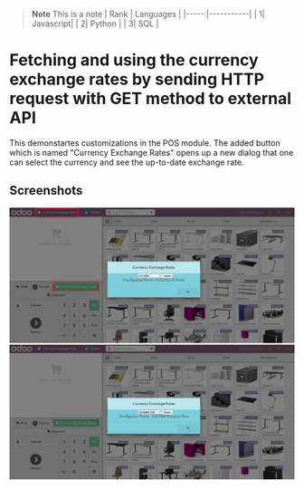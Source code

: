 > **Note**
> This is a note
> | Rank | Languages |
|-----:|-----------|
|     1| Javascript|
|     2| Python    |
|     3| SQL       |


# Fetching and using the currency exchange rates by sending HTTP request with GET method to external API
This demonstartes customizations in the POS module. The added button which is named "Currency Exchange Rates" opens up a new dialog that one can select the currency and see the up-to-date exchange rate.

## Screenshots

<picture>
 <img alt="Screenshot1" src="https://raw.githubusercontent.com/ambientWave/Odoo-Frontend-Backend-Customization/main/custom/main.png">
</picture>

<picture>
 <img alt="Screenshot2" src="https://raw.githubusercontent.com/ambientWave/Odoo-Frontend-Backend-Customization/main/custom/main2.png">
</picture>
